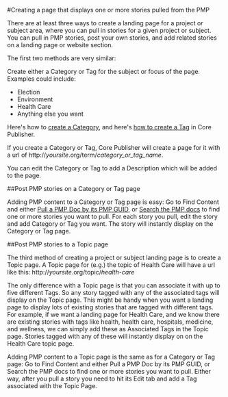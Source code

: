#Creating a page that displays one or more stories pulled from the PMP

There are at least three ways to create a landing page for a project or subject area, where you can pull in stories for a given project or subject. You can pull in PMP stories, post your own stories, and add related stories on a landing page or website section. 

The first two methods are very similar:

Create either a Category or Tag for the subject or focus of the page. Examples could include:

* Election
* Environment
* Health Care
* Anything else you want
 
Here's how to [create a Category](http://digitalservices.npr.org/post/how-create-category), and here's [how to create a Tag](http://digitalservices.npr.org/post/how-create-tag) in Core Publisher.

If you create a Category or Tag, Core Publisher will create a page for it with a url of http://*yoursite*.org/term/*category_or_tag_name*. 

You can edit the Category or Tag to add a Description which will be added to the page.

##Post PMP stories on a Category or Tag page

Adding PMP content to a Category or Tag page is easy: Go to Find Content and either [Pull a PMP Doc by its PMP GUID](/pulling-pmp-content-into-core-publisher.md#if-you-know-the-guid-of-a-specific-pmp-story-you-want), or [Search the PMP docs](/pulling-pmp-content-into-core-publisher.md#if-you-dont-know-the-guid-of-a-specific-pmp-story-search-the-pmp) to find one or more stories you want to pull. For each story you pull, edit the story and add Category or Tag you want. The story will instantly display on the Category or Tag page.

##Post PMP stories to a Topic page

The third method of creating a project or subject landing page is to create a Topic page. A Topic page for (e.g.) the topic of Health Care will have a url like this: http://*yoursite*.org/topic/*health-care*

The only difference with a Topic page is that you can associate it with up to five different Tags. So any story tagged with any of the associated tags will display on the Topic page. This might be handy when you want a landing page to display lots of existing stories that are tagged with different tags. For example, if we want a landing page for Health Care, and we know there are existing stories with tags like health, health care, hospitals, medicine, and wellness, we can simply add these as Associated Tags in the Topic page. Stories tagged with any of these will instantly display on on the Health Care topic page.

Adding PMP content to a Topic page is the same as for a Category or Tag page: Go to Find Content and either Pull a PMP Doc by its PMP GUID, or Search the PMP docs to find one or more stories you want to pull. Either way, after you pull a story you need to hit its Edit tab and add a Tag associated with the Topic Page.
